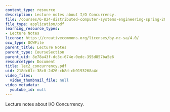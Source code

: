```yaml
---
content_type: resource
description: Lecture notes about I/O Concurrency.
file: /courses/6-824-distributed-computer-systems-engineering-spring-2006/218dc61c38c02d26cb8dcb9193268a4c_lec2_concurrency.pdf
file_type: application/pdf
learning_resource_types:
- Lecture Notes
license: https://creativecommons.org/licenses/by-nc-sa/4.0/
ocw_type: OCWFile
parent_title: Lecture Notes
parent_type: CourseSection
parent_uid: 8e78a43f-dc3c-674e-0edc-395d857ba5e6
resourcetype: Document
title: lec2_concurrency.pdf
uid: 218dc61c-38c0-2d26-cb8d-cb9193268a4c
video_files:
  video_thumbnail_file: null
video_metadata:
  youtube_id: null
---
```

Lecture notes about I/O Concurrency.